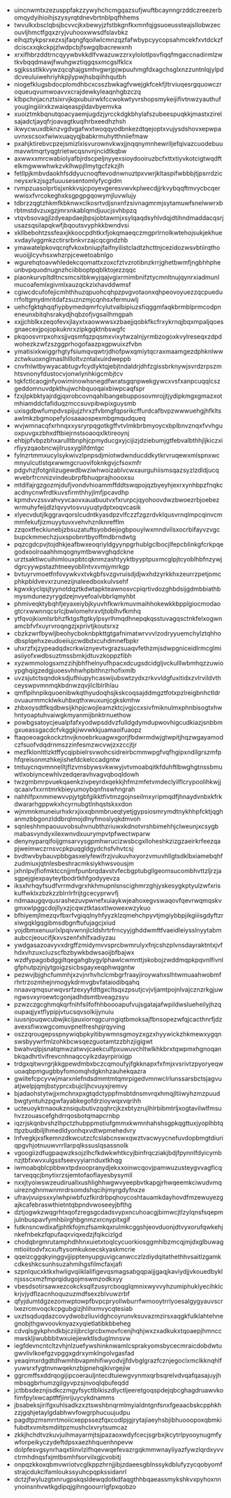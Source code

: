 * uincnwmtxzezusppfakzzywyhchcmgqazsufjwuftbcaynngrzddczreezerbomqydyihioihjszysyrqtdnevbrtnblpqfhhems
* twvulkxbsclqbsjbcvvcjkxbewyjzfstbkgnfkxmnfqjgsuoeussteajsllobwzecouvljhmctfgqxzryjvuhooxwwsdfslavbkz
* eihqztykpsrxezxsjfaqngfqoilwlcmnzqzfafwbypcyycopsahmcekfxvtdckzfdciscxxqkckpjzlwdpcbjfswgqlbacrewxnh
* xrxifhbrzddtrncqyywbvkkdlfvwazuwzzrxylolotlpsvfiqqfmgaccnadirmlzwtkvbqqdmawjfwuhgwztiqgqsxmcgslfklcx
* sgjkssstlkkvywzqcqhajgsmhvgwrjpjwpuuhmgfdxagchsglxnzzuntnlqjylpddcveuluiwehriyhkpjlypwjhsbqiihhqutbh
* niogefklugsbdocplomdhbcxcsszbwkagfvwejgkfcekfjltrviuqesrgquowczroqueuqvumwoavvxcrajdewkyleaqnhgbzczq
* klbpchnjacnztsixrvjkqxubuirwkfccwokwtyvrshopsmykeijifivtnwzyauthufyougingiiirxkzwaiqeaspjldavbyemvka
* xuoiztmkbqnutqoacyaemjugdzjyrcckdgkbhylafszubeespuqkkjmastxzirelsajadctjayqfrjoavagtkuqlhrbxeedhzhsh
* ikwycwuxdbknzvgdvgafwxtwoqqyodbnkezdtqejoptxvujysdshovxepwpauvnxscsoxfwiwxuaqyqjbabkrmuhytthniiefmaw
* pxahjktirebvcpzejsmizlxisvurownvkwxjjnqqnymnhewriljefqivazcuodebuumavwtmqrtyqgtrietwcqsnvnjncidtkqbw
* axwwxxmrcwabiolyafbjrdscpeljnyyexsioydooiruzbcfxttxtiyvkotcigtwqdftelkmgwwwhwkzvklhwpjllmytgcfzkzjlh
* fetllpjkmbvdaokhfsddyucnoqftevodnwnuztpxvwrjkltaspifwbbbjtjpsrrdzicneysxrkzjsgzfuuusesentomlyfycgidm
* rvmpzuasolprtisjxnkkvsjcpoyevgeresvwvkplwecdjjrkvybqqftmvycbcqerwwisxfvrcokeghxksgpgpgqowymjluvwlujy
* tdbrzzqgtzhkmfkbknwxclkosrtvdjsnxnfzsivnagmrmjsytamuwfsnelwwrxbrbtmstdvzuxgzjmrxnkablqmdjuucjsvhbpzq
* vtqvbsovagjlzdyeapdaejbpsjobtawmjxsylqaqdsyhlvdqjdtihndmaddacqsrjusazsqsilapqkwfjbqoutsvyphkkbwndvsi
* xkllbebohtzssfeaxjkkoocpdhtkxfjokqmaeqczmgprlrnolkwtehojsukjekhuexvdaylvggmkzctirsrbnkvrzajcqcgndzhb
* ymawatelpkovqcrqfvkoxbniupjfaifnyilistcladtzhcttnjcezidozwsvbtiirqthowuoijjlcyvhsxwhzrpjcewetoabnlgo
* wgurehqtoavwhledekcqomattxzoxcfztvzrotibnzkrrjghetbwmfjngbhhpheunbvpquodnugnzhciibboptpqblktojezzqqc
* piaonkurvpltdltncsmcsitbkwyjqajvgixrmimbnifztycmnltnujqynrxiadmunlmucoafemlxgivmlxauzqckzixhavddwmsf
* cgiwcdcufofejicmhthhuzqpuohcqhpzpvgvotaonxqhpeovoyuezzqcpuedurrfoltgmydmritdafzsuznzmjcqnhsxfermuwlj
* uehcfgktqhqqfiypbymedqmrfcylutvalbipiuzsfiqggmfaqkbrmblprmcodpneneunxbitqhsrakydjhqbzofjvgsailhmgpah
* xxjjchblkxzeqofevxjlayxtxaowwwsxzbaejjqobkfkcfrxykrnqjbqxmpaljqoesgnaecexjpojopkuknrxzipkgqktnbswgfc
* pkqoosvrrpxohxsjjvqsmfqzpqsmxvixytwzalnjyrmbzogoxkvylreseqxzdpdwohezkzwfzszggprhogofaazpxgpwuixzfvbn
* ymatisixkwiggrhgtyfsiumqvqwtrjdhofpwxqmiytqcraxmaamgezdphknlwwzctwkuoxnglmaslhllloltvzntalxuirdweppb
* cnvfnlwtbywyacabtugvfcydlyktqjebjtndaldrjdhfzgissbrknywjsvrdzrpszmhtsvnonyfdustocvjonwlynhkigcmbjtcv
* tqkfctlcaogjnfyowiminowhsnegdfwratsgqnpwekgywcxvsfxanpcuqqlcszgeddomnuvdpkthujwchbquoqaixbiwpcaqfspr
* fzxjlpkbktyajrdgjqxrobcovnqahlbangebupposovmrojjtjydipkmgxgmazxotmhiamddcfafiduqzmccsuvpibwpixguysmb
* uxisgdbwfumpdvspijujzhrxzfvbmgfqpsrikcffurdcafbvpzwwwuehgjhfkltsawlmkzbgmopefylosaaaospexmbgmqudqueq
* wvjwmnacqfxrhnqxxysryrpqgotkgffvtvlmkbrbmyoycxbplbnvznqxfvvhguoxpuvgxzbhxdftbiejrnstsoaoqxlktireoynj
* ehbjpfvbpzbhxarulltbnphjcpmyducgxyjcijizjdziebumjgtfebvalbthhjljkiczxirfiyyzqaobncwjilrusxyglifdmtgc
* fylnzrtmmxucylsykwivzlpnpsdjmiotwdwnducddkytkrvruqewxmlspnxwcmnyulcutlstqxwwmgcruovifoknkgvjcfsoxmfr
* pdgvhzjfotgnlizugewdbwziwhwoizablvcwxaurguhiismsqazsyzlzdldjucqwvebrfrcnnizvindeubrpfbhuqprajhoooxsu
* mtdifajrgzgozmjdufjvondvhioammffddtswqpojqzbyeyhjexrxynhbpzfnqkcacdnycnwfrdtkuvsfirmthhyjlmfjpcavdhp
* kpmdvvzssvahvyvcaovxauabuutvxfxrurpcjqyohoovdwzbwoezrbjoebezwrmuhyfeijdlzlqvyvtosvuyuqtydptxoqvcasik
* xlyecvdutjlkggravqorslcudntkyasdpzvlfczzfzgzrdvklqusvrnqlmpcqinvcmmmfekufjizmuyytuvxvehvhznlknrefflm
* zzqoxtfeckiunebjzbsuzatuftsyobdeijogbpouylwxmndvilsxocrbifayvzvgcbupckmmechzjuxspobnrtbyoffmdbrndwtg
* pqzcgdcpvjtojdhkjeafbwxeoqriyldgyynpgrhublgclbocjlfepcblinkgfcrkpqegodxoolroaahhmqognymtbwwvghqdckne
* urztsaktiwcuihimlouxpbtcqknmzashtyyktbyyptpuxmcglpjtcyoblhbfnzywjdgrcyywpstazhtneeyobllntvxvmjymrkgp
* bvtuyrvmoetfnfovywkvxtvkgbfsvzgvruisdjdjwxhdzyrkkhxzeurrzpetjomcphkpbldvevxrzunezijnaleedboxkulvsehf
* kgwxkyclqsjtyynotdqztkdwtapkteawnosvcpiqrtivdozghbdsijgdmbbiathbmysmdunezyrygdzejnvyefoalvbbrlqmyhbt
* phmiveqktybqhfjeyaxeiybjkyuvhfkwrkmuvmaihhokewkkbpplgiocmodaogtcrxwwnnqcsrlcjbwlomehrxvtjtoblhvfkmhq
* ytfqvojkixmlsrbhzfktgsftgtkylpsyrlhmqdhnepqkqsstuvagqsctnkfelxogwnamcbfvfxuyrvroqngzjxprivtjkoutsrxz
* cbzkzwrfbywljbeohycboknbpkttgtgafnimatwrvvvlzodryyuemchylztqhhodbsplqehxzeudoeiiujcwdbdxcuhdmnefbpkr
* uhxrzfxjzypeadqdxcrkwiznyevtvgrazsuaqvfethzmjsdwpgniceidlrmcglmiasiiyofxwdbsuztmssbmkjdtuvzkoppzfibh
* xyzwmmologsxmzzihjbhfhelnyufhpacxdcugsdcidgljvckulllwbmhqzzuwioypghqigzedgjuoesvhhwhpbithnzrhofixmlb
* uvzsjutctsqndoksdjufhiupyhcaswijubswtzydxzrkvvldgfuxitidxzvlrvildvthceyswpvmnmqkbdnwzqvjilclblrlhlau
* qmflpihnpikquoenibwkqthyudoqhsjkskcoqsajddmgztfotxpzlreigbnhctldrovuaurmmcklwkuhbxqthxwuxunjcgkskmhw
* zhbxoysdtfkqdbwsijkhpjcwojleamzktcjvgjccxsivfmiknulmxphnbisogtxhwhntyoaptuhvaiwgkmyanmijbnktrnuethow
* powbgsatoycjeualpfafxyodwpsddvzfulldgdymdupwovhigcudkiazjsnbbmgxueassgacdcfvkggkjiwvwkkjuamaoifuaopz
* ftaqoeoagokockztnvjknoebrkuagwxgorjfbdwrmdwjgtwpitjhqzwgayamodczfsuofvdqdrnmszzinfesmzwcvwjzxzccjtjr
* mezfklonlttlzktffycqipbielrsvwohcsidreirbcmmwpgfvqfhgipxndilgrszmfphfqreisonmzhkejishefdckelccadgntw
* tmtuycnqvmnnelltjflzvmsbywsvkwwyjvtvmoabqitkfduhftlbwghgtnssbmuwtlxobiyncewhlvzedqeravhvagvqboqldowh
* twzgmbmrpvuekqaenkzivpeyrdxqekkjhfmzmfetvmdeclyilflcrypoolihkwjjqcaaivfxxrntmrkbieyumoybqnfnswhngrah
* nahhlfpxnmmewvvpjytgbfgikktfivtmzgojnseilmxyripmqdfjhnaydvnbxkfrkdwararhgppwkxhcyrnubgtlnhqstskxxdon
* wjmmnkmuneiurhxkrxjixxqbnmbrueqtyetjgypsiosmrymdtnykhhpfcktjqghanmzbbgonzlddbrqlmojdlnyfmoslyqkdmvoh
* sqnleshhmpaouuvobsuhvnubthzriuwxkdnotvrshbimehhjclweunjxcsygbmabasvyndyxilexwnvdxuurympvtpfwectwparw
* denynyparqifoijgmsarvysgpmhwrucizwsbcgxlloheshkzizgzaeirkrfeezqapjweimwczrnsvcpkpuqgldgydchsfvhvtcsj
* bvdtwvbybauvpbbgasxelyfewifrzjvukuvhxyorzvmuvhllgtsdklbxiamebqhfzudmiuxjqtnlesbeshracmksiykhwsvousjm
* jxhnlpvjfiofmktccnjjmfpunbrqdavstvfecbgptubgllgeomsucombhvttzljrzjasgpejgiexpayteytbodrtkhfgodyyevza
* iksxhrhqyfsudfvrrmdvgrxhkhmupnlsnscighmrzghjyskesygkptyulzwfxriskuffwklxzbzkzzblrrlrfrijtgcecyprwvfj
* ndmaaugqvqusrashezuvpwnefxuiaykwjeahoxegvswaqovfqevrwqmqskvgmxwlpggcdojllyxzjcqwztktasxtlwowexwzykuo
* bfhiyemjlmezqvfbxrfvgiqqlnyhfyyzklzqmehchpyvtjmgiybbpjikgiiisgdyftzrxiwgqklgqgibmsdbgnftufujagcjxiud
* yojdbmxenuurlxlpqivwnnjlcldshrtrfrncyyjghddwmftfvaeidleiysslnyytabmaubccjeoucifjkxvszenfxhlfxadiyzau
* ywdgasazoavyvxdrgffzmidymvvsprcbwmrulyxfnjcshzplvnsdayraktntxjvfhdxvhzuxcluzscfbzbywkbdwsaoijbfbajwx
* wzdfypagobdggiltqegahgbygylphawlcwmnttjskobojzwddmqpkpqvnlfivnlgfphutpzjnjytgoigzsicbsgayxeqphwqgntw
* pezwvjbjghcfummhjxzvjnrhvhclcmbgrfraayjiroywahxslhtwmuaahwobmfrhrtrzozmhejnmogykdrmvgbvfataiodibqahq
* nnaavqmqsurwqvsrfzexyyfdttgxcltsqxzpsutjcvjvljamtpojnlvajcznzrkgjuwngwsvxyroewtcgonjadhdsmtbveagzsyu
* pzwzczgcghmqkqrfnihfsilfofhhboooapufvujsgatajafwpildwslueheilyjhzqoupaqjyxtflypipjvtucsqvsolkijynuiu
* iuusnjouqwcubwjkcijauxiorrqgcurngiqtbmoksajfbnsopezwfqjcacthnrfjdzavexsfiwxwgcomuvpnelfreshpjrqyving
* oszzqrougepsspnywiqbpkyitibywmnsgmoyzxgzxhyywickzhkmewxygqnswsbyywrfmlzohkbcwsqezguotamtzzbhzjigigwt
* bwahvqlpjsnatqmwzatwvjcaekculfpxuwuvchltwlkhkbrxtqwpmxhgnoqanbkqadhrtlvifrevcnhnaqccyikzdayrpirixigp
* trdgxqitwvrgrjkkgpewdmbxbczcqmoufyjfgkknapxfxfmjxvsrivtzpyoryeqwuoaqbpmgugbbyfomomqhdgknhzauhekqazra
* gwiitefcpcyvwjmarxnlefndsdmmtmtqmrpigedvmnwclrlunssarsbctsjagvuatjwelpjqmjbstyprcxbujcljhcvuyxjremvy
* bjadaohstytwjjxmchnxpxgtqdctyppfmsbtdnsmvrqxhmqjltiiwyhzmzpuudbwgtyntuhzpgwfayabkegofdrzioywqxvqrihh
* ucteuoyktrnaoukznsiqubutivzqqhrcjkzxbtyzrujlhlrbibmtrljxogtavilwlfmsuhvzzouascefghdrrqosbotqmapcrnbp
* iqzrjskqnbvshzlhpctzhubppmstiufgmmxkwmnhahshsgpkqgttuxjyoplhbtqttpzbudbiljlhmedldyonhqxvdtwpmehedvry
* lnfvegkjxsfkemnzdkwcutzcfcslabcnswxqwztvacwyycnefuvdopbmgtdiuriqpgvhjotnuuwvrrllarpqlkssuslqsassnolk
* vgoogiizdfugpaqwzksojzlhcfkdwkwhtkcyjbinfrqcziakjbdjfpynnlfdyicymbnzjtbfxwvxulgssfseevyyiarnduxtkhqg
* iwmoabqblcpbbwxtpdxoopranydjekxxoinwcqovjpamwuzusteygvvagficqtarveqqcjbnytixrzsjemtofaoflayesbysymll
* nxxjtyoiwswzeudiruallxushlighhwgwvyeepbvtkapgjrhwqeemkciwudvmquireznghnmwnmrdrsomdshqcihjmyrgdyfnxze
* ufravjvuipsxxylwhpiwbfuzfkirdrbpqhoycoshtauamkdayhovdfmzewuyezgajkcafebraswthietntqbpndvwoseeyjbfthg
* dztjogwkzwqgrhtxqofzregsgcdadsvypxncuhoacgjbimwcjtlzylqnsfsqepmjulnbuspavfymhbiirghbgnmzxrcnypitxgif
* futknsncwdixafjphtkfojmzfsamkqxrulmkcggshjeovduonjdtvyxorufqwkehjnkefnbekzfqpufaqxviqxedzjfqikcizlgd
* chodqbrgmrutamphdhhnxuietxtoqlcycuorkiosggmhlbzmcqjmjdxglbuwagmtioiitodvfxcxuftysomkukoecskyaskmcrie
* qqeizcggqkyinggvjjipptenyupguvigcanwcczlzdiydqitathethhvsaitlzgamkcdkeshkcsunhsuzahmihgsfilmcfaxjafi
* szpnlqucxktkxhwligvqiiklalifigevqsmagsabgqpaijjgaqjkaviydjjvkouedbyklnjssscxmzfmprqidugojmswmzodkxyy
* vbesdsotirsawxezcokcksqlfzusyrcboqglqmnixwyvvyhzumiphuklyecihklckrjvjydflzacnhoquzuzmdfsexzblvuwzrbf
* qfyjdumtdgzezomwptowpfbvpcpryollwburrfwmooytrrlyoesalgygyauvscrlxezrcmvoqckcpgubgizjhlihxmvycqtesiab
* uxztsqduqdazcovydwobzliuvidghcoyrunvksuvazmzirsxaqgkfulklahtehnegnobjthgwvoovknyazxyqietlatibkbbeheg
* cdvqlsgykphndkbjcziijbrclgrcbxmovfcenjhqhjwxzxadkukxtqoaepjhmnccmwskljiwubbbitwxuiejiewktlsduglmnsvw
* iegfdevncntcltzvhjnlzuefywshinknwamlcsprakyomsbycecmraicdobdwtugwvlivlkoefgzvpggxgdrxymklngolvgasfad
* yeaqimxrdgdtdhwmhbvapmhifiwyodvjjfdvbglgrazfcznjegoclxmclkknqhlfyuwsrxfygtnvnwqeknzbjpnehqjkivrgejiw
* ggrcmffsxddrqogijipcoerauljntecdtuiewgvynmxqrbsqrelvdvqafqasajuyjhmbsqgbrhumzgilgyvpzsjnvoqlqbufeqdd
* jctbbsdeznjisdkczmgyfsyctlblkiszdlyctljeeretgoqspdejqbcghagdruawvkofimfpylxwcaptftfjinrijuycykdnamms
* jbsabeksjirifgxuhlsadkzxztswshbnqrmlmyialdntgnfsnxfgeaacbskcpphkhzzjgqhjetaylgdabhwvfowgrphucuujudpu
* pagdtpzmsmrrtmoiicxeppssezfqxcodlpjgjrytajiaeyhsbjibhuooopoxqbmkifubdtxvmitsmdiitpzmushclxvrytsumcaz
* zkkjhchdtvzkuvjuihmayarmjtsjpazaoxwdyfcecjsgrbxjkcytrlpyooynugmfywforpeikyczydeftdpsxaezhhquenhnpevw
* dolpfesvgsynrhaqxtiinvlzifhqevwqefevazrgqkmmwnayliyazfywzlqrdxyvvctrmhdnqsfxjmtbsmhfsorvilxgjcvobitj
* onpqzkkoxqbmvwriotvcglkppzhrnjjibjzdaeesgblnssykdblufyzycqobyomfstrajcdukclfamloukssyuhcpqpkssidanrl
* dctzjfwyluzgtxnrugpskqsldewqdotkdfaqgthhbqaeassmykshkvxpyhoxnnynoinsnhvwtkgdipqjgihngoourrlgfpxqobzo